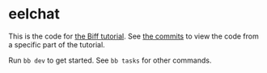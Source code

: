 # eelchat

This is the code for [the Biff
tutorial](https://biffweb.com/docs/tutorial/build-a-forum/).
See [the commits](https://github.com/jacobobryant/eelchat/commits/master) to view the
code from a specific part of the tutorial.

Run `bb dev` to get started. See `bb tasks` for other commands.
